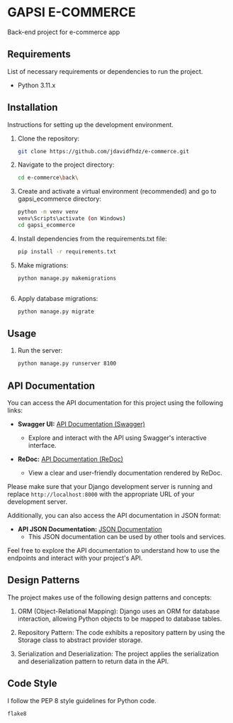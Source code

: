 # GAPSI E-COMMERCE

Back-end project for e-commerce app

## Requirements

List of necessary requirements or dependencies to run the project.

- Python 3.11.x

## Installation

Instructions for setting up the development environment.

1. Clone the repository:

   ```bash
   git clone https://github.com/jdavidfhdz/e-commerce.git

2. Navigate to the project directory:

   ```bash
   cd e-commerce\back\

3. Create and activate a virtual environment (recommended) and go to gapsi_ecommerce directory:

   ```bash
   python -m venv venv
   venv\Scripts\activate (on Windows)
   cd gapsi_ecommerce

4. Install dependencies from the requirements.txt file:
 
   ```bash
   pip install -r requirements.txt

5. Make migrations:

   ```bash
   python manage.py makemigrations
 
6. Apply database migrations:

    ```bash
    python manage.py migrate

## Usage

1. Run the server:

   ```bash
   python manage.py runserver 8100

## API Documentation

You can access the API documentation for this project using the following links:

- **Swagger UI:** [API Documentation (Swagger)](http://localhost:8000/swagger/)
  - Explore and interact with the API using Swagger's interactive interface.

- **ReDoc:** [API Documentation (ReDoc)](http://localhost:8000/redoc/)
  - View a clear and user-friendly documentation rendered by ReDoc.

Please make sure that your Django development server is running and replace `http://localhost:8000` with the appropriate URL of your development server.

Additionally, you can also access the API documentation in JSON format:
- **API JSON Documentation:** [JSON Documentation](http://localhost:8000/swagger.json)
  - This JSON documentation can be used by other tools and services.

Feel free to explore the API documentation to understand how to use the endpoints and interact with your project's API.

## Design Patterns

The project makes use of the following design patterns and concepts:

1. ORM (Object-Relational Mapping): Django uses an ORM for database interaction, allowing Python objects to be mapped to database tables.

2. Repository Pattern: The code exhibits a repository pattern by using the Storage class to abstract provider storage.

3. Serialization and Deserialization: The project applies the serialization and deserialization pattern to return data in the API.

## Code Style

I follow the PEP 8 style guidelines for Python code.

   ```bash
   flake8
   ```
